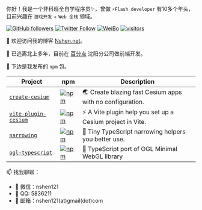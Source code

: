 
你好！我是一个非科班全自学程序员✨，曾做 `⚡Flash developer` 有10多个年头，目前兴趣在 `游戏开发` + `Web 全栈` 领域。

[![GitHub followers](https://img.shields.io/github/followers/nshen?label=Follow%20me%EF%BC%81&style=social)](https://github.com/nshen/)
[![Twitter Follow](https://img.shields.io/twitter/follow/nshen121?style=social)](https://twitter.com/nshen121)
[![WeiBo](https://img.shields.io/badge/weibo-@nshen121-lightgrey.svg)](https://weibo.com/nshen121)
[![visitors](https://page-views.glitch.me/badge?page_id=nshen.nshen)](https://github.com/nshen/nshen)

👋 欢迎访问我的博客  [ Nshen.net](https://nshen.net/)。

🤔 已逃离北上多年，目前在 [百分点](https://www.percent.cn/) 沈阳分公司做前端开发。

💖 下边是我发布的 `npm` 包。

| Project                                                             | npm                                                                                                              | Description                                                                         |
| ------------------------------------------------------------------- | ---------------------------------------------------------------------------------------------------------------- | ------------------------------------------------------------------------------------|
| [`create-cesium`](https://github.com/nshen/create-cesium)           | [![npm](https://img.shields.io/npm/v/create-cesium.svg)](https://www.npmjs.com/package/create-cesium)            | 🌏 Create blazing fast Cesium apps with no configuration.                           |
| [`vite-plugin-cesium`](https://github.com/nshen/vite-plugin-cesium) | [![npm](https://img.shields.io/npm/v/vite-plugin-cesium.svg)](https://www.npmjs.com/package/vite-plugin-cesium)  | ⚡ A Vite plugin help you set up a Cesium project in Vite.                          |
| [`narrowing`](https://github.com/nshen/narrowing)                   | [![npm](https://img.shields.io/npm/v/narrowing.svg)](https://www.npmjs.com/package/narrowing)                    | 🤖 Tiny TypeScript narrowing helpers you better use.                                |
| [`ogl-typescript`](https://github.com/nshen/ogl-typescript)         | [![npm](https://img.shields.io/npm/v/ogl-typescript.svg)](https://www.npmjs.com/package/ogl-typescript)          | 🔺 TypeScript port of OGL Minimal WebGL library                                     |

📫 找我聊聊：

- 💬 微信：nshen121
- 💬 QQ: 5836211
- 💬 邮箱：nshen121(at)gmail(dot)com

